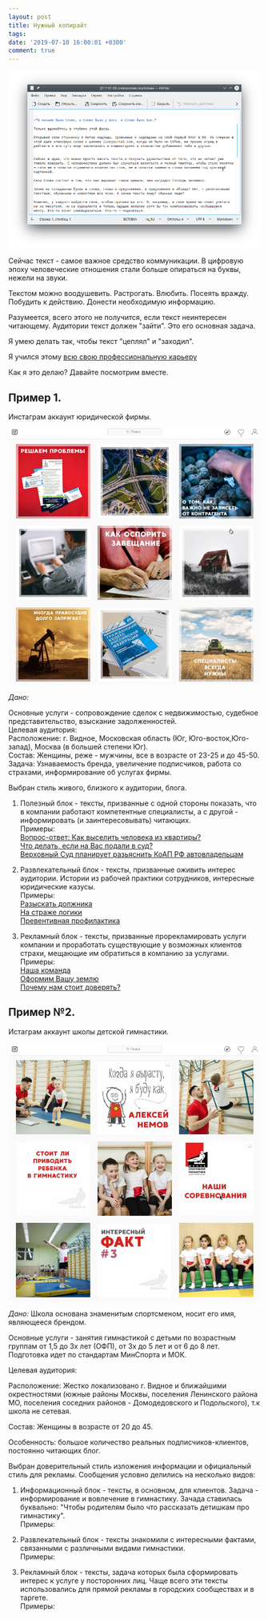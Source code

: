 ```yaml
---
layout: post
title: Нужный копирайт
tags: 
date: '2019-07-10 16:00:01 +0300'
comment: true
---
```

![Сладкий текст]( /image/sladkiy.png)

Сейчас текст - самое важное средство коммуникации. В цифровую эпоху человеческие отношения стали больше опираться на буквы, нежели на звуки.  

Текстом можно воодушевить. Растрогать. Влюбить. Посеять вражду. Побудить к действию. Донести необходимую информацию.  

Разумеется, всего этого не получится, если текст неинтересен читающему. Аудитории текст должен "зайти". Это его основная задача.  

Я умею делать так, чтобы текст "цеплял" и "заходил".    

Я учился этому [всю свою профессиональную карьеру](/about)  

Как я это делаю? Давайте посмотрим вместе.



## Пример 1. ##


Инстаграм аккаунт юридической фирмы.   


![Юрцентр]( /image/lawcenter.png)  


*Дано:*


Основные услуги - сопровождение сделок с недвижимостью, судебное представительство, взыскание задолженностей.  
Целевая аудитория:   
Расположение: г. Видное, Московская область (Юг, Юго-восток,Юго-запад), Москва (в большей степени Юг).  
Состав: Женщины, реже - мужчины, все в возрасте от 23-25 и до 45-50.   
Задача:
Узнаваемость бренда, увеличение подписчиков, работа со страхами, информирование об услугах фирмы.  

Выбран стиль живого, близкого к аудитории, блога. 
1. Полезный блок - тексты, призванные с одной стороны показать, что в компании работают компетентные специалисты, а с другой - информировать (и заинтересовывать) читающих.  
Примеры:   
[Вопрос-ответ: Как выселить человека из квартиры?](/sample/viselit)  
[Что делать, если на Вас подали в суд?](/sample/suditsa)  
[Верховный Суд планирует разьяснить КоАП РФ автовладельцам](/sample/pdd)  


2. Развлекательный блок - тексты, призванные оживить интерес аудитории. Истории из рабочей практики сотрудников, интересные юридические казусы.  
Примеры:  
[Разыскать должника](/sample/dolg)  
[На страже логики](/sample/logika)  
[Превентивная профилактика](/sample/profilaktika)  

3. Рекламный блок - тексты, призванные прорекламировать услуги компании и проработать существующие у возможных клиентов страхи, мещающие им обратиться в компанию за услугами.  
Примеры:  
[Наша команда](/sample/komanda)  
[Оформим Вашу землю](/sample/zemla)  
[Почему нам стоит доверять?](/sample/doverie)


## Пример №2. ##


Истаграм аккаунт школы детской гимнастики.


![Cпортшкола]( /image/sportshkola.png)

*Дано:*
Школа основана знаменитым спортсменом, носит его имя, являющееся брендом.  

Основные услуги - занятия гимнастикой с детьми по возрастным группам от 1,5 до 3х лет (ОФП), от 3х до 5 лет и от 6 до 8 лет. Подготовка идет по стандартам МинСпорта и МОК.   

Целевая аудитория:  

Расположение: Жестко локализовано г. Видное и ближайшими окрестностями (южные районы Москвы, поселения Ленинского района МО, поселения соседних районов - Домодедовского и Подольского), т.к школа не сетевая.  

Состав: Женщины в возрасте от 20 до 45.  

Особенность: большое количество реальных подписчиков-клиентов, постоянно читающих блог.  


Выбран доверительный стиль изложения информации и официальный стиль для рекламы. Сообщения условно делились на несколько видов:
1. Информационный блок - тексты, в основном, для клиентов. Задача - информирование и вовлечение в гимнастику. Зачада ставилась буквально: "Чтобы родителям было что рассказать детишкам про гимнастику".   
Примеры:  

2. Развлекательный блок - тексты знакомили с интересными фактами, связанными с различными видами гимнастики.  
Примеры:  

3. Рекламный блок - тексты, задача которых была сформировать интерес к услуге у посторонних лиц. Чаще всего эти тексты использовались для прямой рекламы в городских сообществах и в таргете.  
Примеры:  





